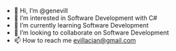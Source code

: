 - 👋 Hi, I’m @genevill
- 👀 I’m interested in Software Development with C#
- 🌱 I’m currently learning Software Development
- 💞️ I’m looking to collaborate on Software Development
- 📫 How to reach me evillacian@gmail.com

<!---
genevill/genevill is a ✨ special ✨ repository because its `README.md` (this file) appears on your GitHub profile.
You can click the Preview link to take a look at your changes.
--->
